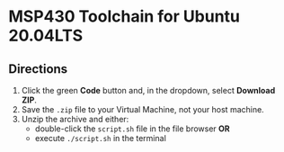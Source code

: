 # MSP430 Toolchain for Ubuntu 20.04LTS

Directions
----------

1. Click the green **Code** button and, in the dropdown, select **Download ZIP**.
1. Save the `.zip` file to your Virtual Machine, not your host machine.
1. Unzip the archive and either:
    * double-click the `script.sh` file in the file browser **OR**
    * execute `./script.sh` in the terminal

